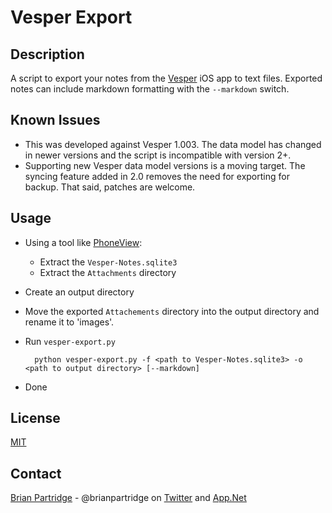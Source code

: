 # Vesper Export

## Description
A script to export your notes from the [Vesper](http://vesperapp.co) iOS app to text files.
Exported notes can include markdown formatting with the `--markdown` switch.

## Known Issues

- This was developed against Vesper 1.003. The data model has changed in newer versions and the script is incompatible with version 2+.  
- Supporting new Vesper data model versions is a moving target.  The syncing feature added in 2.0 removes the need for exporting for backup.  That said, patches are welcome.

## Usage

- Using a tool like [PhoneView](https://www.ecamm.com/mac/phoneview/):
  - Extract the `Vesper-Notes.sqlite3`
  - Extract the `Attachments` directory
- Create an output directory
- Move the exported `Attachements` directory into the output directory and rename it to 'images'.
- Run `vesper-export.py`

        python vesper-export.py -f <path to Vesper-Notes.sqlite3> -o <path to output directory> [--markdown]

- Done

## License
[MIT](LICENSE.txt)

## Contact
[Brian Partridge](http://brianpartridge.name) - @brianpartridge on [Twitter](http://twitter.com/brianpartridge) and [App.Net](http://alpha.app.net/brianpartridge)
